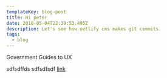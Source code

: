 ```yaml
---
templateKey: blog-post
title: Hi peter
date: 2018-05-04T22:39:53.495Z
description: Let's see how netlify cms makes git commits.
tags:
  - blog
---
```

Government Guides to UX

sdfsdffds
sdfsdfsdf
[link](www.google.com)
